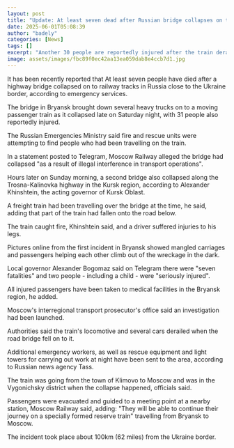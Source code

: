 ```yaml
---
layout: post
title: "Update: At least seven dead after Russian bridge collapses on to train"
date: 2025-06-01T05:08:39
author: "badely"
categories: [News]
tags: []
excerpt: "Another 30 people are reportedly injured after the train derailed following the bridge collapse."
image: assets/images/fbc89f0ec42aa13ea059dab8e4ccb7d1.jpg
---
```


It has been recently reported that At least seven people have died after a highway bridge collapsed on to railway tracks in Russia close to the Ukraine border, according to emergency services.

The bridge in Bryansk brought down several heavy trucks on to a moving passenger train as it collapsed late on Saturday night, with 31 people also reportedly injured.

The Russian Emergencies Ministry said fire and rescue units were attempting to find people who had been travelling on the train.

In a statement posted to Telegram, Moscow Railway alleged the bridge had collapsed "as a result of illegal interference in transport operations".

Hours later on Sunday morning, a second bridge also collapsed along the Trosna-Kalinovka highway in the Kursk region, according to Alexander Khinshtein, the acting governor of Kursk Oblast.

A freight train had been travelling over the bridge at the time, he said, adding that part of the train had fallen onto the road below.

The train caught fire, Khinshtein said, and a driver suffered injuries to his legs.

Pictures online from the first incident in Bryansk showed mangled carriages and passengers helping each other climb out of the wreckage in the dark.

Local governor Alexander Bogomaz said on Telegram there were "seven fatalities" and two people - including a child - were "seriously injured".

All injured passengers have been taken to medical facilities in the Bryansk region, he added.

Moscow's interregional transport prosecutor's office said an investigation had been launched.

Authorities said the train's locomotive and several cars derailed when the road bridge fell on to it.

Additional emergency workers, as well as rescue equipment and light towers for carrying out work at night have been sent to the area, according to Russian news agency Tass.

The train was going from the town of Klimovo to Moscow and was in the Vygonichsky district when the collapse happened, officials said.

Passengers were evacuated and guided to a meeting point at a nearby station, Moscow Railway said, adding: "They will be able to continue their journey on a specially formed reserve train" travelling from Bryansk to Moscow.

The incident took place about 100km (62 miles) from the Ukraine border.

